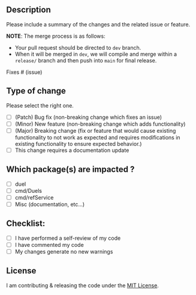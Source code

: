<!-- Be sure that your work is based off `dev` branch. -->

## Description

Please include a summary of the changes and the related issue or feature.

**NOTE**: The merge process is as follows:
- Your pull request should be directed to `dev` branch. 
- When it will be merged in `dev`, we will compile and merge within a `release/` branch and then push into `main` for final release.

Fixes # (issue)

## Type of change

Please select the right one.

- [ ] (Patch) Bug fix (non-breaking change which fixes an issue)
- [ ] (Minor) New feature (non-breaking change which adds functionality)
- [ ] (Major) Breaking change (fix or feature that would cause existing functionality to not work as expected and requires modifications in existing functionality to ensure expected behavior.)
- [ ] This change requires a documentation update

## Which package(s) are impacted ?

  - [ ] duel
  - [ ] cmd/Duels
  - [ ] cmd/refService
  - [ ] Misc (documentation, etc...)

## Checklist:

- [ ] I have performed a self-review of my code
- [ ] I have commented my code
- [ ] My changes generate no new warnings

## License

I am contributing & releasing the code under the [MIT License](https://raw.githubusercontent.com/SixofClubsss/Duels/main/LICENSE).